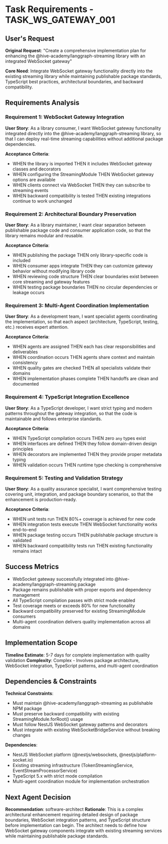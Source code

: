 # Task Requirements - TASK_WS_GATEWAY_001

## User's Request

**Original Request**: "Create a comprehensive implementation plan for enhancing the @hive-academy/langgraph-streaming library with an integrated WebSocket gateway"

**Core Need**: Integrate WebSocket gateway functionality directly into the existing streaming library while maintaining publishable package standards, TypeScript best practices, architectural boundaries, and backward compatibility.

## Requirements Analysis

### Requirement 1: WebSocket Gateway Integration

**User Story**: As a library consumer, I want WebSocket gateway functionality integrated directly into the @hive-academy/langgraph-streaming library, so that I can deploy real-time streaming capabilities without additional package dependencies.

**Acceptance Criteria**:

- WHEN the library is imported THEN it includes WebSocket gateway classes and decorators
- WHEN configuring the StreamingModule THEN WebSocket gateway options are available
- WHEN clients connect via WebSocket THEN they can subscribe to streaming events
- WHEN backward compatibility is tested THEN existing integrations continue to work unchanged

### Requirement 2: Architectural Boundary Preservation

**User Story**: As a library maintainer, I want clear separation between publishable package code and consumer application code, so that the library remains modular and reusable.

**Acceptance Criteria**:

- WHEN publishing the package THEN only library-specific code is included
- WHEN consumer apps integrate THEN they can customize gateway behavior without modifying library code
- WHEN reviewing code structure THEN clear boundaries exist between core streaming and gateway features
- WHEN testing package boundaries THEN no circular dependencies or leakage occurs

### Requirement 3: Multi-Agent Coordination Implementation

**User Story**: As a development team, I want specialist agents coordinating the implementation, so that each aspect (architecture, TypeScript, testing, etc.) receives expert attention.

**Acceptance Criteria**:

- WHEN agents are assigned THEN each has clear responsibilities and deliverables
- WHEN coordination occurs THEN agents share context and maintain consistency
- WHEN quality gates are checked THEN all specialists validate their domains
- WHEN implementation phases complete THEN handoffs are clean and documented

### Requirement 4: TypeScript Integration Excellence

**User Story**: As a TypeScript developer, I want strict typing and modern patterns throughout the gateway integration, so that the code is maintainable and follows enterprise standards.

**Acceptance Criteria**:

- WHEN TypeScript compilation occurs THEN zero `any` types exist
- WHEN interfaces are defined THEN they follow domain-driven design principles
- WHEN decorators are implemented THEN they provide proper metadata typing
- WHEN validation occurs THEN runtime type checking is comprehensive

### Requirement 5: Testing and Validation Strategy

**User Story**: As a quality assurance specialist, I want comprehensive testing covering unit, integration, and package boundary scenarios, so that the enhancement is production-ready.

**Acceptance Criteria**:

- WHEN unit tests run THEN 80%+ coverage is achieved for new code
- WHEN integration tests execute THEN WebSocket functionality works end-to-end
- WHEN package testing occurs THEN publishable package structure is validated
- WHEN backward compatibility tests run THEN existing functionality remains intact

## Success Metrics

- WebSocket gateway successfully integrated into @hive-academy/langgraph-streaming package
- Package remains publishable with proper exports and dependency management
- All TypeScript compilation passes with strict mode enabled
- Test coverage meets or exceeds 80% for new functionality
- Backward compatibility preserved for existing StreamingModule consumers
- Multi-agent coordination delivers quality implementation across all domains

## Implementation Scope

**Timeline Estimate**: 5-7 days for complete implementation with quality validation
**Complexity**: Complex - Involves package architecture, WebSocket integration, TypeScript patterns, and multi-agent coordination

## Dependencies & Constraints

**Technical Constraints**:

- Must maintain @hive-academy/langgraph-streaming as publishable NPM package
- Must preserve backward compatibility with existing StreamingModule.forRoot() usage
- Must follow NestJS WebSocket gateway patterns and decorators
- Must integrate with existing WebSocketBridgeService without breaking changes

**Dependencies**:

- NestJS WebSocket platform (@nestjs/websockets, @nestjs/platform-socket.io)
- Existing streaming infrastructure (TokenStreamingService, EventStreamProcessorService)
- TypeScript 5.x with strict mode compilation
- Multi-agent coordination module for implementation orchestration

## Next Agent Decision

**Recommendation**: software-architect
**Rationale**: This is a complex architectural enhancement requiring detailed design of package boundaries, WebSocket integration patterns, and TypeScript structure before implementation can begin. The architect needs to define how WebSocket gateway components integrate with existing streaming services while maintaining publishable package standards.
